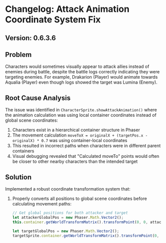 # Changelog: Attack Animation Coordinate System Fix

## Version: 0.6.3.6

## Problem
Characters would sometimes visually appear to attack allies instead of enemies during battle, despite the battle logs correctly indicating they were targeting enemies. For example, Drakarion (Player) would animate towards Aqualia (Player) even though logs showed the target was Lumina (Enemy).

## Root Cause Analysis
The issue was identified in `CharacterSprite.showAttackAnimation()` where the animation calculation was using local container coordinates instead of global scene coordinates:

1. Characters exist in a hierarchical container structure in Phaser
2. The movement calculation `moveToX = originalX + (targetPos.x - originalX) * 0.7` was using container-local coordinates
3. This resulted in incorrect paths when characters were in different parent containers
4. Visual debugging revealed that "Calculated moveTo" points would often be closer to other nearby characters than the intended target

## Solution
Implemented a robust coordinate transformation system that:

1. Properly converts all positions to global scene coordinates before calculating movement paths:
   ```javascript
   // Get global positions for both attacker and target
   let attackerGlobalPos = new Phaser.Math.Vector2();
   this.container.getWorldTransformMatrix().transformPoint(0, 0, attackerGlobalPos);
   
   let targetGlobalPos = new Phaser.Math.Vector2();
   targetSprite.container.getWorldTransformMatrix().transformPoint(0, 0, targetGlobalPos);